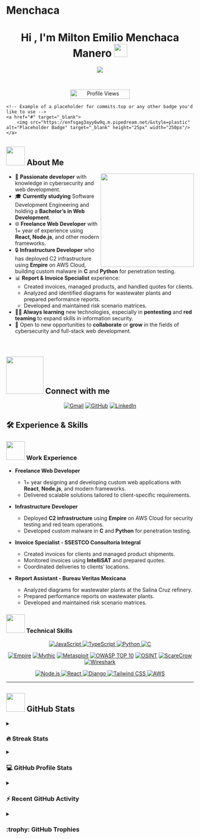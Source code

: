 # Menchaca

<h1 align="center">Hi , I'm Milton Emilio Menchaca Manero <img src="https://media.giphy.com/media/hvRJCLFzcasrR4ia7z/giphy.gif" width="35"></h1> 
<p align="center">
  <!-- Customize the text here to match your interests/roles -->
  <a href="https://github.com/DenverCoder1/readme-typing-svg">
    <img src="https://readme-typing-svg.herokuapp.com?font=Time+New+Roman&color=%23C8BE25&size=25&center=true&vCenter=true&width=600&height=100&lines=Freelance+Web+Developer;Cybersecurity+Enthusiast;Infrastructure+Developer;Red+Teaming+and+Pentesting;Always+learning+new+things">
  </a>
</p>

<br>

<p align="center"> 
	<!-- Profile views badge (optional) -->
	<img src="https://komarev.com/ghpvc/?username=memenchac&label=Profile%20views&color=0047AB&style=plastic?" alt="Profile Views" height="25px" width="160px"/>
	
	<!-- Example of a placeholder for commits.top or any other badge you'd like to use -->
	<a href="#" target="_blank">
		<img src="https://enfsgag3ayy6w9q.m.pipedream.net/&style=plastic" alt="Placeholder Badge" target="_blank" height="25px" width="250px"/> 
	</a>
</p>

## <picture><img src="https://github.com/7oSkaaa/7oSkaaa/blob/main/Images/about_me.gif?raw=true" width="50px"></picture> About Me
<picture>
  <!-- Feel free to replace with any image or remove the image altogether -->
  <img align="right" src="https://github.com/7oSkaaa/7oSkaaa/blob/main/Images/Right_Side.gif?raw=true" width="250px">
</picture>

- :wave: **Passionate developer** with knowledge in cybersecurity and web development.  
- :mortar_board: **Currently studying** Software Development Engineering and holding a **Bachelor’s in Web Development**.  
- :globe_with_meridians: **Freelance Web Developer** with 1+ year of experience using **React, Node.js**, and other modern frameworks.  
- :lock: **Infrastructure Developer** who has deployed C2 infrastructure using **Empire** on AWS Cloud, building custom malware in **C** and **Python** for penetration testing.  
- :bar_chart: **Report & Invoice Specialist** experience:  
  - Created invoices, managed products, and handled quotes for clients.  
  - Analyzed and identified diagrams for wastewater plants and prepared performance reports.  
  - Developed and maintained risk scenario matrices.  
- :man_technologist: **Always learning** new technologies, especially in **pentesting** and **red teaming** to expand skills in information security.  
- :eyes: Open to new opportunities to **collaborate** or **grow** in the fields of cybersecurity and full-stack web development.

<br>

## <picture><img src="https://github.com/7oSkaaa/7oSkaaa/blob/main/Images/Connect-with-me.gif?raw=true" width="100px"></picture> Connect with me
<p align="center">
  <!-- Replace the links with your own or remove any that are not needed -->
  <a href="mailto:youremail@example.com"><img src="https://img.shields.io/badge/gmail-%23EA4335.svg?style=plastic&logo=gmail&logoColor=white" alt="Gmail"/></a>
  <a href="https://github.com/memenchac"><img src="https://img.shields.io/badge/github-%23181717.svg?style=plastic&logo=github&logoColor=white" alt="GitHub"/></a>
  <a href="https://www.linkedin.com/in/your-linkedin/"><img src="https://img.shields.io/badge/linkedin-%230A66C2.svg?style=plastic&logo=linkedin&logoColor=white" alt="LinkedIn"/></a>
  <!-- Add more social/contact badges as desired -->
</p>

## 🛠️ Experience & Skills

### <picture><img src="https://github.com/7oSkaaa/7oSkaaa/blob/main/Images/Front_End.gif?raw=true" width="50px"></picture> Work Experience

- **Freelance Web Developer**  
  - 1+ year designing and developing custom web applications with **React**, **Node.js**, and modern frameworks.  
  - Delivered scalable solutions tailored to client-specific requirements.

- **Infrastructure Developer**  
  - Deployed **C2 infrastructure** using **Empire** on AWS Cloud for security testing and red team operations.  
  - Developed custom malware in **C** and **Python** for penetration testing.

- **Invoice Specialist - SSESTCO Consultoría Integral**  
  - Created invoices for clients and managed product shipments.  
  - Monitored invoices using **IntelliSAT** and prepared quotes.  
  - Coordinated deliveries to clients’ locations.

- **Report Assistant - Bureau Veritas Mexicana**  
  - Analyzed diagrams for wastewater plants at the Salina Cruz refinery.  
  - Prepared performance reports on wastewater plants.  
  - Developed and maintained risk scenario matrices.

### <picture><img src="https://github.com/7oSkaaa/7oSkaaa/blob/main/Images/Programming_Languages.gif?raw=true" width="50px"></picture> Technical Skills

<p align="center">
  <!-- Programming Languages -->
  <a href="https://developer.mozilla.org/en-US/docs/Web/JavaScript" target="_blank">
    <img alt="JavaScript" src="https://img.shields.io/badge/JavaScript-%23F7DF1E.svg?style=plastic&logo=javascript&logoColor=black">
  </a>
  <a href="https://www.typescriptlang.org" target="_blank">
    <img alt="TypeScript" src="https://img.shields.io/badge/TypeScript-%23007ACC.svg?style=plastic&logo=typescript&logoColor=white">
  </a>
  <a href="https://www.python.org" target="_blank">
    <img alt="Python" src="https://img.shields.io/badge/Python-%2314354C.svg?style=plastic&logo=python&logoColor=white">
  </a>
  <a href="https://www.cprogramming.com/" target="_blank"> 
    <img alt="C" src="https://img.shields.io/badge/C-%232370ED.svg?style=plastic&logo=c&logoColor=white">
  </a>
</p>

<p align="center">
  <!-- Cybersecurity Tools -->
  <a href="#"><img alt="Empire" src="https://img.shields.io/badge/Empire-2B2B2B.svg?style=plastic&logo=data:image/png;base64,iVBORw0KGgo..."/></a>
  <a href="#"><img alt="Mythic" src="https://img.shields.io/badge/Mythic-2B2B2B.svg?style=plastic&logo=data:image/png;base64,iVBORw0KGgo..."/></a>
  <a href="#"><img alt="Metasploit" src="https://img.shields.io/badge/Metasploit-2B2B2B.svg?style=plastic&logo=Meta&logoColor=white"></a>
  <a href="#"><img alt="OWASP TOP 10" src="https://img.shields.io/badge/OWASP%20TOP%2010-000000.svg?style=plastic&logo=owasp&logoColor=white"></a>
  <a href="#"><img alt="OSINT" src="https://img.shields.io/badge/OSINT-000000.svg?style=plastic&logo=opsgenie&logoColor=white"></a>
  <a href="#"><img alt="ScareCrow" src="https://img.shields.io/badge/ScareCrow-000000.svg?style=plastic&logo=github"></a>
  <a href="#"><img alt="Wireshark" src="https://img.shields.io/badge/Wireshark-1679A7.svg?style=plastic&logo=wireshark&logoColor=white"></a>
</p>

<p align="center">
  <!-- Web Development Tools -->
  <a href="https://nodejs.org" target="_blank">
    <img alt="Node.js" src="https://img.shields.io/badge/Node.js-6DA55F.svg?style=plastic&logo=node.js&logoColor=white">
  </a>
  <a href="https://reactjs.org" target="_blank">
    <img alt="React" src="https://img.shields.io/badge/React-%2361DAFB.svg?style=plastic&logo=react&logoColor=black">
  </a>
  <a href="https://www.djangoproject.com" target="_blank">
    <img alt="Django" src="https://img.shields.io/badge/Django-%23092E20.svg?style=plastic&logo=django&logoColor=white">
  </a>
  <a href="https://tailwindcss.com" target="_blank">
    <img alt="Tailwind CSS" src="https://img.shields.io/badge/Tailwind_CSS-38B2AC.svg?style=plastic&logo=tailwind-css&logoColor=white">
  </a>
  <a href="https://aws.amazon.com" target="_blank">
    <img alt="AWS" src="https://img.shields.io/badge/AWS-%23FF9900.svg?style=plastic&logo=amazon-aws&logoColor=white">
  </a>
</p>

---

## <picture><img src="https://github.com/7oSkaaa/7oSkaaa/blob/main/Images/Statistics.gif?raw=true" width="50px"></picture> GitHub Stats

<details>
  <summary><h3>🔥 Streak Stats</h3></summary>
  <p align="center">
    <img src="https://github-readme-streak-stats.herokuapp.com/?user=memenchac&theme=tokyonight_duo" alt="memenchac" />
  </p>
</details>

<details>
  <summary><h3>💻 GitHub Profile Stats</h3></summary>
  <p align="center">
    <a href="https://github.com/anuraghazra/github-readme-stats">
      <img alt="memenchac's Github Stats" src="https://github-readme-stats.vercel.app/api?username=memenchac&show_icons=true&count_private=true&locale=en&theme=tokyonight&layout=compact" height="230px"/>
    </a>
    <img src="https://github-readme-stats.vercel.app/api/top-langs?username=memenchac&langs_count=10&show_icons=true&locale=en&theme=tokyonight" alt="memenchac" height="230px"/>
    <br/>
    <b>Note:</b> Top languages is only a metric of the languages in my public code and doesn't reflect experience or skill level.
  </p>
</details>

<details>
  <summary><h3>⚡ Recent GitHub Activity</h3></summary>
  <p align="center">
    <!-- Activity Graph -->
    <img src="https://github-readme-activity-graph.cyclic.app/graph?username=memenchac&theme=github" alt="memenchac's Activity Graph" />
  </p>
</details>

<details>
  <summary><h3> :trophy: GitHub Trophies</h3></summary>
  <p align="center">
    <a href="https://github.com/ryo-ma/github-profile-trophy">
      <img src="https://github-profile-trophy.vercel.app/?username=memenchac&layout=compact&theme=tokyonight&column=4&margin-w=15&margin-h=15" alt="memenchac" />
    </a>
  </p>
  <!-- Optional Holopin board example
  [![@memenchac's Holopin board](https://holopin.io/api/user/board?user=memenchac)](https://holopin.io/@memenchac)
  -->
</details>


<br><br>
